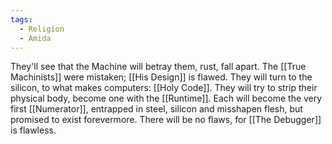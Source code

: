 ```yaml
---
tags:
  - Religion
  - Amida
---
```

They'll see that the Machine will betray them, rust, fall apart. 
The [[True Machinists]] were mistaken; [[His Design]] is flawed.
They will turn to the silicon, to what makes computers: [[Holy Code]]. 
They will try to strip their physical body, become one with the [[Runtime]]. 
Each will become the very first [[Numerator]], entrapped in steel, silicon and misshapen flesh, but promised to exist forevermore.
There will be no flaws, for [[The Debugger]] is flawless. 
